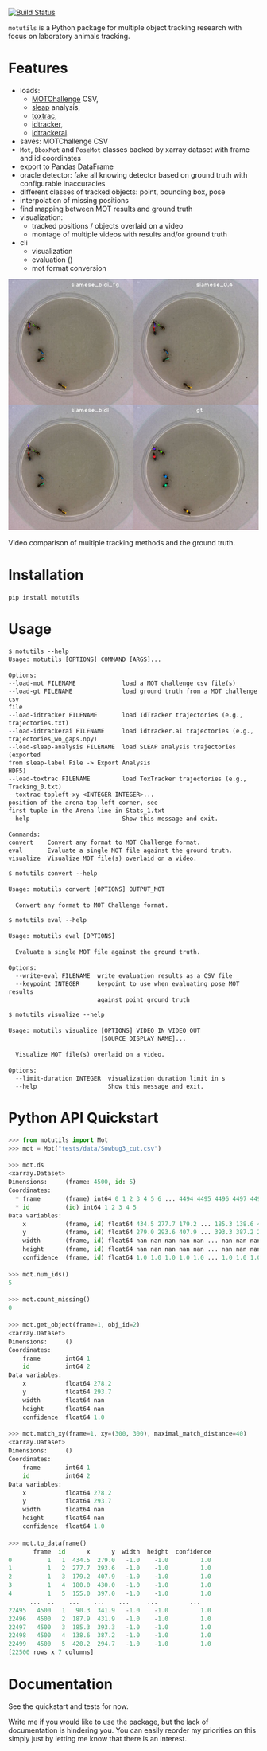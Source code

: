 [![Build Status](https://travis-ci.com/smidm/motutils.svg?branch=main)](https://travis-ci.com/smidm/motutils)

`motutils` is a Python package for multiple object tracking research with focus on laboratory animals tracking.

# Features

- loads:
  - [MOTChallenge](https://motchallenge.net/) CSV,
  - [sleap](https://sleap.ai/) analysis,
  - [toxtrac](https://sourceforge.net/projects/toxtrac/),
  - [idtracker](https://www.idtracker.es/),
  - [idtrackerai](https://idtrackerai.readthedocs.io/).
- saves: MOTChallenge CSV
- `Mot`, `BboxMot` and `PoseMot` classes backed by xarray dataset with frame and id coordinates
- export to Pandas DataFrame
- oracle detector: fake all knowing detector based on ground truth with configurable inaccuracies
- different classes of tracked objects: point, bounding box, pose
- interpolation of missing positions
- find mapping between MOT results and ground truth
- visualization:
  - tracked positions / objects overlaid on a video
  - montage of multiple videos with results and/or ground truth
- cli
  - visualization
  - evaluation ()
  - mot format conversion

![visualization montage](assets/visualization_montage.jpg)

Video comparison of multiple tracking methods and the ground truth.

# Installation

`pip install motutils`

# Usage

```
$ motutils --help
Usage: motutils [OPTIONS] COMMAND [ARGS]...

Options:
--load-mot FILENAME             load a MOT challenge csv file(s)
--load-gt FILENAME              load ground truth from a MOT challenge csv
file
--load-idtracker FILENAME       load IdTracker trajectories (e.g.,
trajectories.txt)
--load-idtrackerai FILENAME     load idtracker.ai trajectories (e.g.,
trajectories_wo_gaps.npy)
--load-sleap-analysis FILENAME  load SLEAP analysis trajectories (exported
from sleap-label File -> Export Analysis
HDF5)
--load-toxtrac FILENAME         load ToxTracker trajectories (e.g.,
Tracking_0.txt)
--toxtrac-topleft-xy <INTEGER INTEGER>...
position of the arena top left corner, see
first tuple in the Arena line in Stats_1.txt
--help                          Show this message and exit.

Commands:
convert    Convert any format to MOT Challenge format.
eval       Evaluate a single MOT file against the ground truth.
visualize  Visualize MOT file(s) overlaid on a video.
```

```
$ motutils convert --help

Usage: motutils convert [OPTIONS] OUTPUT_MOT

  Convert any format to MOT Challenge format.

```

```
$ motutils eval --help

Usage: motutils eval [OPTIONS]

  Evaluate a single MOT file against the ground truth.

Options:
  --write-eval FILENAME  write evaluation results as a CSV file
  --keypoint INTEGER     keypoint to use when evaluating pose MOT results
                         against point ground truth
```

```
$ motutils visualize --help

Usage: motutils visualize [OPTIONS] VIDEO_IN VIDEO_OUT
                          [SOURCE_DISPLAY_NAME]...

  Visualize MOT file(s) overlaid on a video.

Options:
  --limit-duration INTEGER  visualization duration limit in s
  --help                    Show this message and exit.

```

# Python API Quickstart

```python
>>> from motutils import Mot
>>> mot = Mot("tests/data/Sowbug3_cut.csv")

>>> mot.ds
<xarray.Dataset>
Dimensions:     (frame: 4500, id: 5)
Coordinates:
  * frame       (frame) int64 0 1 2 3 4 5 6 ... 4494 4495 4496 4497 4498 4499
  * id          (id) int64 1 2 3 4 5
Data variables:
    x           (frame, id) float64 434.5 277.7 179.2 ... 185.3 138.6 420.2
    y           (frame, id) float64 279.0 293.6 407.9 ... 393.3 387.2 294.7
    width       (frame, id) float64 nan nan nan nan nan ... nan nan nan nan nan
    height      (frame, id) float64 nan nan nan nan nan ... nan nan nan nan nan
    confidence  (frame, id) float64 1.0 1.0 1.0 1.0 1.0 ... 1.0 1.0 1.0 1.0 1.0
    
>>> mot.num_ids()
5

>>> mot.count_missing()
0

>>> mot.get_object(frame=1, obj_id=2)
<xarray.Dataset>
Dimensions:     ()
Coordinates:
    frame       int64 1
    id          int64 2
Data variables:
    x           float64 278.2
    y           float64 293.7
    width       float64 nan
    height      float64 nan
    confidence  float64 1.0

>>> mot.match_xy(frame=1, xy=(300, 300), maximal_match_distance=40)
<xarray.Dataset>
Dimensions:     ()
Coordinates:
    frame       int64 1
    id          int64 2
Data variables:
    x           float64 278.2
    y           float64 293.7
    width       float64 nan
    height      float64 nan
    confidence  float64 1.0

>>> mot.to_dataframe()
       frame  id      x      y  width  height  confidence
0          1   1  434.5  279.0   -1.0    -1.0         1.0
1          1   2  277.7  293.6   -1.0    -1.0         1.0
2          1   3  179.2  407.9   -1.0    -1.0         1.0
3          1   4  180.0  430.0   -1.0    -1.0         1.0
4          1   5  155.0  397.0   -1.0    -1.0         1.0
      ...  ..    ...    ...    ...     ...         ...
22495   4500   1   90.3  341.9   -1.0    -1.0         1.0
22496   4500   2  187.9  431.9   -1.0    -1.0         1.0
22497   4500   3  185.3  393.3   -1.0    -1.0         1.0
22498   4500   4  138.6  387.2   -1.0    -1.0         1.0
22499   4500   5  420.2  294.7   -1.0    -1.0         1.0
[22500 rows x 7 columns]    
```

# Documentation

See the quickstart and tests for now.

Write me if you would like to use the package, but the lack of documentation is hindering you. You can easily
reorder my priorities on this simply just by letting me know that there is an interest.

